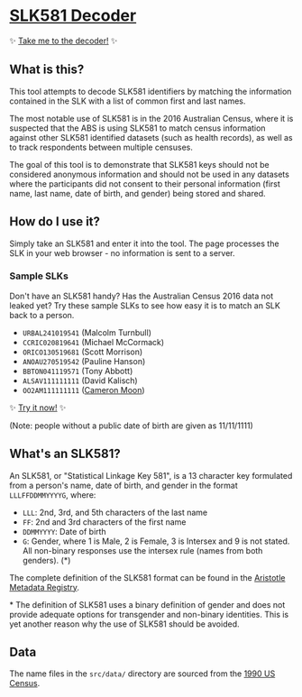 [SLK581 Decoder](https://cmrn.github.io/slk581)
==============
✨ [Take me to the decoder!](https://cmrn.github.io/slk581) ✨

What is this?
-------------
This tool attempts to decode SLK581 identifiers by matching the information contained in the SLK with a list of common first and last names.

The most notable use of SLK581 is in the 2016 Australian Census, where it is suspected that the ABS is using SLK581 to match census information against other SLK581 identified datasets (such as health records), as well as to track respondents between multiple censuses.

The goal of this tool is to demonstrate that SLK581 keys should not be considered anonymous information and should not be used in any datasets where the participants did not consent to their personal information (first name, last name, date of birth, and gender) being stored and shared.

How do I use it?
----------------
Simply take an SLK581 and enter it into the tool. The page processes the SLK
in your web browser - no information is sent to a server.

### Sample SLKs ###
Don't have an SLK581 handy? Has the Australian Census 2016 data not leaked yet? Try these sample SLKs to see how easy it is to match an SLK back to a person.

- `URBAL241019541` (Malcolm Turnbull)
- `CCRIC020819641` (Michael McCormack)
- `ORICO130519681` (Scott Morrison)
- `ANOAU270519542` (Pauline Hanson)
- `BBTON041119571` (Tony Abbott)
- `ALSAV111111111` (David Kalisch)
- `OO2AM111111111` ([Cameron Moon](https://twitter.com/cmrn))

✨ [Try it now!](https://cmrn.github.io/slk581) ✨

(Note: people without a public date of birth are given as 11/11/1111)

What's an SLK581?
-----------------
An SLK581, or "Statistical Linkage Key 581", is a 13 character key formulated from a person's name, date of birth, and gender in the format `LLLFFDDMMYYYYG`, where:

- `LLL`: 2nd, 3rd, and 5th characters of the last name
- `FF`: 2nd and 3rd characters of the first name
- `DDMMYYYY`: Date of birth
- `G`: Gender, where 1 is Male, 2 is Female, 3 is Intersex and 9 is not stated. All non-binary responses use the intersex rule (names from both genders). (\*)

The complete definition of the SLK581 format can be found in the [Aristotle Metadata Registry](http://registry.aristotlemetadata.com/item/349510/datasetspecification/statistical-linkage-key-581-cluster).

\* The definition of SLK581 uses a binary definition of gender and does not provide adequate options for transgender and non-binary identities. This is yet another reason why the use of SLK581 should be avoided.

Data
----
The name files in the `src/data/` directory are sourced from the [1990 US Census](http://www.census.gov/topics/population/genealogy/data/1990_census/1990_census_namefiles.html).
